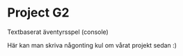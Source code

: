 # Project G2
Textbaserat äventyrsspel (console)

Här kan man skriva någonting kul om vårat projekt sedan :)
